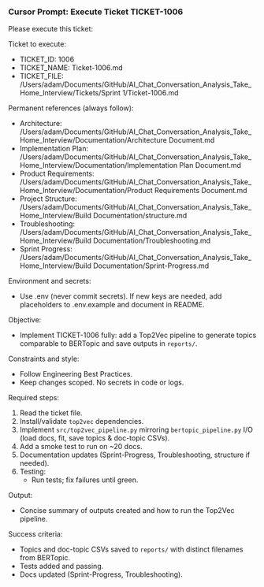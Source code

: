 ### Cursor Prompt: Execute Ticket TICKET-1006

Please execute this ticket:

Ticket to execute:
- TICKET_ID: 1006
- TICKET_NAME: Ticket-1006.md
- TICKET_FILE: /Users/adam/Documents/GitHub/AI_Chat_Conversation_Analysis_Take_Home_Interview/Tickets/Sprint 1/Ticket-1006.md

Permanent references (always follow):
- Architecture: /Users/adam/Documents/GitHub/AI_Chat_Conversation_Analysis_Take_Home_Interview/Documentation/Architecture Document.md
- Implementation Plan: /Users/adam/Documents/GitHub/AI_Chat_Conversation_Analysis_Take_Home_Interview/Documentation/Implementation Plan Document.md
- Product Requirements: /Users/adam/Documents/GitHub/AI_Chat_Conversation_Analysis_Take_Home_Interview/Documentation/Product Requirements Document.md
- Project Structure: /Users/adam/Documents/GitHub/AI_Chat_Conversation_Analysis_Take_Home_Interview/Build Documentation/structure.md
- Troubleshooting: /Users/adam/Documents/GitHub/AI_Chat_Conversation_Analysis_Take_Home_Interview/Build Documentation/Troubleshooting.md
- Sprint Progress: /Users/adam/Documents/GitHub/AI_Chat_Conversation_Analysis_Take_Home_Interview/Build Documentation/Sprint-Progress.md

Environment and secrets:
- Use .env (never commit secrets). If new keys are needed, add placeholders to .env.example and document in README.

Objective:
- Implement TICKET-1006 fully: add a Top2Vec pipeline to generate topics comparable to BERTopic and save outputs in `reports/`.

Constraints and style:
- Follow Engineering Best Practices.
- Keep changes scoped. No secrets in code or logs.

Required steps:
1) Read the ticket file.
2) Install/validate `top2vec` dependencies.
3) Implement `src/top2vec_pipeline.py` mirroring `bertopic_pipeline.py` I/O (load docs, fit, save topics & doc-topic CSVs).
4) Add a smoke test to run on ~20 docs.
5) Documentation updates (Sprint-Progress, Troubleshooting, structure if needed).
6) Testing:
   - Run tests; fix failures until green.

Output:
- Concise summary of outputs created and how to run the Top2Vec pipeline.

Success criteria:
- Topics and doc-topic CSVs saved to `reports/` with distinct filenames from BERTopic.
- Tests added and passing.
- Docs updated (Sprint-Progress, Troubleshooting). 